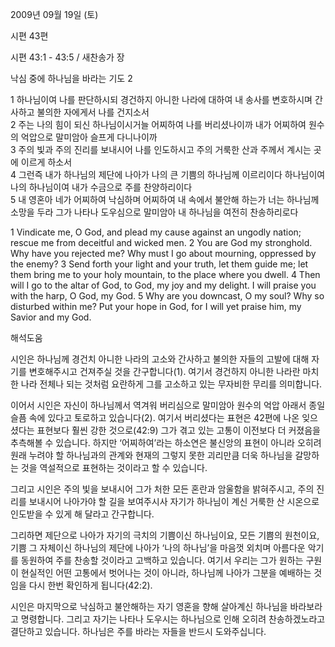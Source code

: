 2009년 09월 19일 (토)

시편 43편



시편 43:1 - 43:5 / 새찬송가  장


낙심 중에 하나님을 바라는 기도 2

1 하나님이여 나를 판단하시되 
경건하지 아니한 나라에 대하여 내 송사를 변호하시며 
간사하고 불의한 자에게서 나를 건지소서  
2 주는 나의 힘이 되신 하나님이시거늘 
어찌하여 나를 버리셨나이까 
내가 어찌하여 원수의 억압으로 말미암아 슬프게 다니나이까  
3 주의 빛과 주의 진리를 보내시어 나를 인도하시고 
주의 거룩한 산과 주께서 계시는 곳에 이르게 하소서  
4 그런즉 내가 하나님의 제단에 나아가 나의 큰 기쁨의 하나님께 이르리이다 
하나님이여 나의 하나님이여 
내가 수금으로 주를 찬양하리이다  
5 내 영혼아 네가 어찌하여 낙심하며 
어찌하여 내 속에서 불안해 하는가 
너는 하나님께 소망을 두라 
그가 나타나 도우심으로 말미암아 내 하나님을 여전히 찬송하리로다  

1 Vindicate me, O God, and plead my cause against an ungodly nation; rescue me from deceitful and wicked men. 2 You are God my stronghold. Why have you rejected me? Why must I go about mourning, oppressed by the enemy? 3 Send forth your light and your truth, let them guide me; let them bring me to your holy mountain, to the place where you dwell. 4 Then will I go to the altar of God, to God, my joy and my delight. I will praise you with the harp, O God, my God. 5 Why are you downcast, O my soul? Why so disturbed within me? Put your hope in God, for I will yet praise him, my Savior and my God.

해석도움





시인은 하나님께 경건치 아니한 나라의 고소와 간사하고 불의한 자들의 고발에 대해 자기를 변호해주시고 건져주실 것을 간구합니다(1). 여기서 경건하지 아니한 나라란 마치 한 나라 전체나 되는 것처럼 요란하게 그를 고소하고 있는 무자비한 무리를 의미합니다.

이어서 시인은 자신이 하나님께서 역겨워 버리심으로 말미암아 원수의 억압 아래서 종일 슬픔 속에 있다고 토로하고 있습니다(2). 여기서 버리셨다는 표현은 42편에 나온 잊으셨다는 표현보다 훨씬 강한 것으로(42:9) 그가 겪고 있는 고통이 이전보다 더 커졌음을 추측해볼 수 있습니다. 하지만 ‘어찌하여’라는 하소연은 불신앙의 표현이 아니라 오히려 원래 누려야 할 하나님과의 관계와 현재의 그렇지 못한 괴리만큼 더욱 하나님을 갈망하는 것을 역설적으로 표현하는 것이라고 할 수 있습니다. 

그리고 시인은 주의 빛을 보내시어 그가 처한 모든 혼란과 암울함을 밝혀주시고, 주의 진리를 보내시어 나아가야 할 길을 보여주시사 자기가 하나님이 계신 거룩한 산 시온으로 인도받을 수 있게 해 달라고 간구합니다. 

그리하면 제단으로 나아가 자기의 극치의 기쁨이신 하나님이요, 모든 기쁨의 원천이요, 기쁨 그 자체이신 하나님의 제단에 나아가 ‘나의 하나님’을 마음껏 외치며 아름다운 악기를 동원하여 주를 찬송할 것이라고 고백하고 있습니다. 여기서 우리는 그가 원하는 구원이 현실적인 어떤 고통에서 벗어나는 것이 아니라, 하나님께 나아가 그분을 예배하는 것임을 다시 한번 확인하게 됩니다(42:2). 

시인은 마지막으로 낙심하고 불안해하는 자기 영혼을 향해 살아계신 하나님을 바라보라고 명령합니다. 그리고 자기는 나타나 도우시는 하나님으로 인해 오히려 찬송하겠노라고 결단하고 있습니다. 하나님은 주를 바라는 자들을 반드시 도와주십니다.